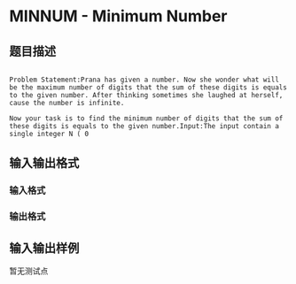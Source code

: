 # MINNUM - Minimum Number

## 题目描述

 ```

Problem Statement:Prana has given a number. Now she wonder what will be the maximum number of digits that the sum of these digits is equals to the given number. After thinking sometimes she laughed at herself, cause the number is infinite.

Now your task is to find the minimum number of digits that the sum of these digits is equals to the given number.Input:The input contain a single integer N ( 0

```

## 输入输出格式

### 输入格式

### 输出格式

## 输入输出样例

暂无测试点

